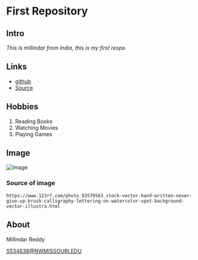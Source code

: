 # First Repository 

## Intro
*This is millindar from India, this is my first respo*


## Links 
- [github](https://milindar.github.io/sample1/ "Website")
- [Source](https://github.com/milindar/sample "Source")

## Hobbies

1. Reading Books 
1. Watching Movies
1. Playing Games 
 
## Image 
![Image](https://github.com/milindar/sample/blob/master/83570563-hand-written-never-give-up-brush-calligraphy-lettering-on-watercolor-spot-background-vector-illustra.jpg)
### Source of image
```
https://www.123rf.com/photo_83570563_stock-vector-hand-written-never-give-up-brush-calligraphy-lettering-on-watercolor-spot-background-vector-illustra.html
```
## About

Millindar Reddy

S534638@NWMISSOURI.EDU
